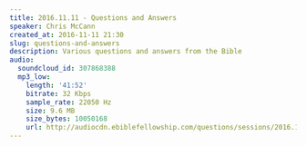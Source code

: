 ```yaml
---
title: 2016.11.11 - Questions and Answers
speaker: Chris McCann
created_at: 2016-11-11 21:30
slug: questions-and-answers
description: Various questions and answers from the Bible
audio:
  soundcloud_id: 307868388
  mp3_low:
    length: '41:52'
    bitrate: 32 Kbps
    sample_rate: 22050 Hz
    size: 9.6 MB
    size_bytes: 10050168
    url: http://audiocdn.ebiblefellowship.com/questions/sessions/2016.11.11_McCann_-_Questions_and_Answers.mp3
---
```

